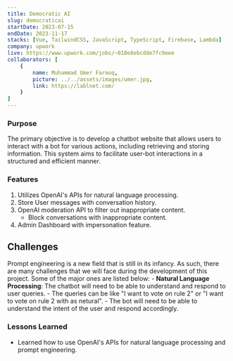 ```yaml
---
title: Democratic AI
slug: democraticai
startDate: 2023-07-15
endDate: 2023-11-17
stacks: [Vue, TailwindCSS, JavaScript, TypeScript, Firebase, Lambda]
company: upwork
live: https://www.upwork.com/jobs/~018e8ebcdde7fc9eee
collaborators: [
    {
        name: Muhammad Umer Farooq,
        picture: ../../assets/images/umer.jpg,
        link: https://lablnet.com/
    }
]
---
```


### Purpose
The primary objective is to develop a chatbot website that allows users to interact with a bot for various actions, including retrieving and storing information. This system aims to facilitate user-bot interactions in a structured and efficient manner.

### Features
1. Utilizes OpenAI's APIs for natural language processing.
2. Store User messages with conversation history.
3. OpenAI moderation API to filter out inappropriate content.
    - Block conversations with inappropriate content.
4. Admin Dashboard with impersonation feature.

## Challenges
Prompt engineering is a new field that is still in its infancy. As such, there are many challenges that we will face during the development of this project. Some of the major ones are listed below:
    - **Natural Language Processing**: The chatbot will need to be able to understand and respond to user queries.
        - The queries can be like "I want to vote on rule 2" or "I want to vote on rule 2 with as netural".
        - The bot will need to be able to understand the intent of the user and respond accordingly.

### Lessons Learned
- Learned how to use OpenAI's APIs for natural language processing and prompt engineering.
